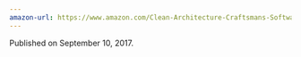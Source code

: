 ```yaml
---
amazon-url: https://www.amazon.com/Clean-Architecture-Craftsmans-Software-Structure/dp/0134494164
---
```

Published on September 10, 2017.

